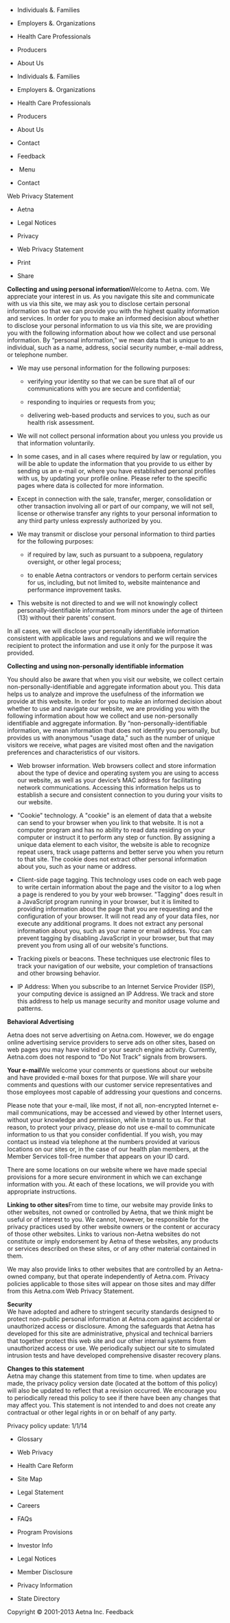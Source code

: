 *   Individuals &. Families
*   Employers &. Organizations
*   Health Care Professionals
*   Producers
*   About Us

*   Individuals &. Families
*   Employers &. Organizations
*   Health Care Professionals
*   Producers
*   About Us
*   Contact

*   Feedback

*    Menu

*   Contact

Web Privacy Statement

*   Aetna
*   Legal Notices
*   Privacy
*   Web Privacy Statement

*   Print
*   Share

**Collecting and using personal information**Welcome to Aetna. com. We appreciate your interest in us. As you navigate this site and communicate with us via this site, we may ask you to disclose certain personal information so that we can provide you with the highest quality information and services. In order for you to make an informed decision about whether to disclose your personal information to us via this site, we are providing you with the following information about how we collect and use personal information. By “personal information,” we mean data that is unique to an individual, such as a name, address, social security number, e-mail address, or telephone number.

*   We may use personal information for the following purposes:
    
    *   verifying your identity so that we can be sure that all of our communications with you are secure and confidential;
        
    *   responding to inquiries or requests from you;
        
    *   delivering web-based products and services to you, such as our health risk assessment.
        
*   We will not collect personal information about you unless you provide us that information voluntarily.
    
*   In some cases, and in all cases where required by law or regulation, you will be able to update the information that you provide to us either by sending us an e-mail or, where you have established personal profiles with us, by updating your profile online. Please refer to the specific pages where data is collected for more information.
    

*   Except in connection with the sale, transfer, merger, consolidation or other transaction involving all or part of our company, we will not sell, license or otherwise transfer any rights to your personal information to any third party unless expressly authorized by you.
    
*   We may transmit or disclose your personal information to third parties for the following purposes:
    
    *   if required by law, such as pursuant to a subpoena, regulatory oversight, or other legal process;
        
    *   to enable Aetna contractors or vendors to perform certain services for us, including, but not limited to, website maintenance and performance improvement tasks.
        
*   This website is not directed to and we will not knowingly collect personally-identifiable information from minors under the age of thirteen (13) without their parents’ consent.
    

In all cases, we will disclose your personally identifiable information consistent with applicable laws and regulations and we will require the recipient to protect the information and use it only for the purpose it was provided.  
  
  
  

**Collecting and using non-personally identifiable information**

You should also be aware that when you visit our website, we collect certain non-personally-identifiable and aggregate information about you. This data helps us to analyze and improve the usefulness of the information we provide at this website. In order for you to make an informed decision about whether to use and navigate our website, we are providing you with the following information about how we collect and use non-personally identifiable and aggregate information. By “non-personally-identifiable information, we mean information that does not identify you personally, but provides us with anonymous "usage data," such as the number of unique visitors we receive, what pages are visited most often and the navigation preferences and characteristics of our visitors.

*   Web browser information. Web browsers collect and store information about the type of device and operating system you are using to access our website, as well as your device’s MAC address for facilitating network communications. Accessing this information helps us to establish a secure and consistent connection to you during your visits to our website.
    
*   "Cookie" technology. A "cookie" is an element of data that a website can send to your browser when you link to that website. It is not a computer program and has no ability to read data residing on your computer or instruct it to perform any step or function. By assigning a unique data element to each visitor, the website is able to recognize repeat users, track usage patterns and better serve you when you return to that site. The cookie does not extract other personal information about you, such as your name or address.
    
*   Client-side page tagging. This technology uses code on each web page to write certain information about the page and the visitor to a log when a page is rendered to you by your web browser. "Tagging" does result in a JavaScript program running in your browser, but it is limited to providing information about the page that you are requesting and the configuration of your browser. It will not read any of your data files, nor execute any additional programs. It does not extract any personal information about you, such as your name or email address. You can prevent tagging by disabling JavaScript in your browser, but that may prevent you from using all of our website's functions.
    
*   Tracking pixels or beacons. These techniques use electronic files to track your navigation of our website, your completion of transactions and other browsing behavior.
    
*   IP Address: When you subscribe to an Internet Service Provider (ISP), your computing device is assigned an IP Address. We track and store this address to help us manage security and monitor usage volume and patterns.
    

  
  

**Behavioral Advertising**

Aetna does not serve advertising on Aetna.com. However, we do engage online advertising service providers to serve ads on other sites, based on web pages you may have visited or your search engine activity. Currently, Aetna.com does not respond to “Do Not Track” signals from browsers.

**Your e-mail**We welcome your comments or questions about our website and have provided e-mail boxes for that purpose. We will share your comments and questions with our customer service representatives and those employees most capable of addressing your questions and concerns.  
  
Please note that your e-mail, like most, if not all, non-encrypted Internet e-mail communications, may be accessed and viewed by other Internet users, without your knowledge and permission, while in transit to us. For that reason, to protect your privacy, please do not use e-mail to communicate information to us that you consider confidential. If you wish, you may contact us instead via telephone at the numbers provided at various locations on our sites or, in the case of our health plan members, at the Member Services toll-free number that appears on your ID card.  
  
There are some locations on our website where we have made special provisions for a more secure environment in which we can exchange information with you. At each of these locations, we will provide you with appropriate instructions.  
  
**Linking to other sites**From time to time, our website may provide links to other websites, not owned or controlled by Aetna, that we think might be useful or of interest to you. We cannot, however, be responsible for the privacy practices used by other website owners or the content or accuracy of those other websites. Links to various non-Aetna websites do not constitute or imply endorsement by Aetna of these websites, any products or services described on these sites, or of any other material contained in them.

We may also provide links to other websites that are controlled by an Aetna-owned company, but that operate independently of Aetna.com. Privacy policies applicable to those sites will appear on those sites and may differ from this Aetna.com Web Privacy Statement.

  
**Security**  
We have adopted and adhere to stringent security standards designed to protect non-public personal information at Aetna.com against accidental or unauthorized access or disclosure. Among the safeguards that Aetna has developed for this site are administrative, physical and technical barriers that together protect this web site and our other internal systems from unauthorized access or use. We periodically subject our site to simulated intrusion tests and have developed comprehensive disaster recovery plans.  
  
**Changes to this statement**  
Aetna may change this statement from time to time. when updates are made, the privacy policy version date (located at the bottom of this policy) will also be updated to reflect that a revision occurred. We encourage you to periodically reread this policy to see if there have been any changes that may affect you. This statement is not intended to and does not create any contractual or other legal rights in or on behalf of any party.

Privacy policy update: 1/1/14

*   Glossary
*   Web Privacy
*   Health Care Reform

*   Site Map
*   Legal Statement
*   Careers

*   FAQs
*   Program Provisions
*   Investor Info

*   Legal Notices
*   Member Disclosure

*   Privacy Information
*   State Directory

Copyright © 2001-2013 Aetna Inc. Feedback
